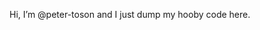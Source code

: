 Hi, I’m @peter-toson and I just dump my hooby code here.

<!---
peter-toson/peter-toson is a ✨ special ✨ repository because its `README.md` (this file) appears on your GitHub profile.
You can click the Preview link to take a look at your changes.
--->
